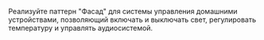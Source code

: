 Реализуйте паттерн "Фасад" для системы управления домашними устройствами, позволяющий включать и выключать свет, регулировать температуру и управлять аудиосистемой.